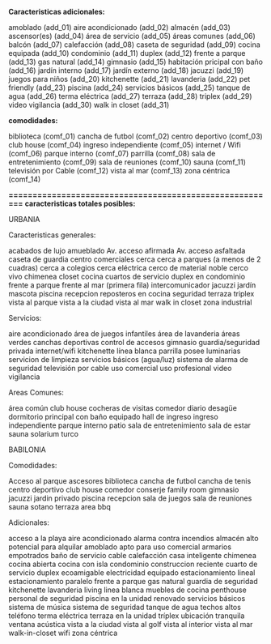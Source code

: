 **Caracteristicas adicionales:**

amoblado (add_01)
aire acondicionado (add_02)
almacén (add_03)
ascensor(es) (add_04)
área de servicio (add_05)
áreas comunes (add_06)
balcón (add_07)
calefacción (add_08)
caseta de seguridad (add_09)
cocina equipada (add_10)
condominio (add_11)
duplex (add_12)
frente a parque (add_13)
gas natural (add_14)
gimnasio (add_15)
habitación pricipal con baño (add_16)
jardín interno (add_17)
jardín externo (add_18)
jacuzzi (add_19)
juegos para niños (add_20)
kitchenette (add_21)
lavanderia (add_22)
pet friendly (add_23)
piscina (add_24)
servicios básicos (add_25)
tanque de agua (add_26)
terma eléctrica (add_27)
terraza (add_28)
triplex (add_29)
video vigilancia (add_30)
walk in closet (add_31)

**comodidades:**

biblioteca (comf_01)
cancha de futbol (comf_02)
centro deportivo (comf_03)
club house (comf_04)
ingreso independiente (comf_05)
internet / Wifi (comf_06)
parque interno (comf_07)
parrilla (comf_08)
sala de entretenimiento (comf_09)
sala de reuniones (comf_10)
sauna (comf_11)
televisión por Cable (comf_12)
vista al mar (comf_13)
zona céntrica (comf_14)


**========================================================**
**caracteristicas totales posibles:**

URBANIA

Caracteristicas generales:

acabados de lujo
amueblado
Av. acceso afirmada
Av. acceso asfaltada
caseta de guardia
centro comerciales cerca
cerca a parques (a menos de 2 cuadras)
cerca a colegios
cerca eléctrica
cerco de material noble
cerco vivo
chimenea
closet
cocina
cuartos de servicio
duplex
en condominio
frente a parque 
frente al mar (primera fila)
intercomunicador
jacuzzi
jardín
mascota
piscina
recepcion
reposteros en cocina
seguridad
terraza
triplex
vista al parque
vista a la ciudad
vista al mar
walk in closet
zona industrial

Servicios:

aire acondicionado
área de juegos infantiles
área de lavanderia
áreas verdes
canchas deportivas
control de accesos
gimnasio
guardia/seguridad privada
internet/wifi 
kitchenette
línea blanca
parrilla
posee luminarias
servicion de limpieza
servicios básicos (agua/luz)
sistema de alarma de seguridad
televisión por cable
uso comercial
uso profesional
video vigilancia

Areas Comunes:

área común
club house
cocheras de visitas
comedor diario
desagüe
dormitorio principal con baño
equipado
hall de ingreso
ingreso independiente
parque interno
patio
sala de entretenimiento
sala de estar
sauna
solarium
turco


BABILONIA

Comodidades:

Acceso al parque
ascesores
biblioteca
cancha de futbol
cancha de tenis
centro deportivo
club house
comedor
conserje
family room
gimnasio
jacuzzi
jardin privado
piscina
recepcion
sala de juegos
sala de reuniones
sauna
sotano
terraza
area bbq

Adicionales:

acceso a la playa
aire acondicionado
alarma contra incendios
almacén
alto potencial para alquilar
amoblado
apto para uso comercial
armarios empotrados
baño de servicio
cable
calefacción
casa inteligente
chimenea
cocina abierta
cocina con isla
condominio
construccion reciente
cuarto de servicio
duplex
ecoamigable
electricidad
equipado
estacionamiento lineal
estacionamiento paralelo
frente a parque
gas natural
guardia de seguridad
kitchenette
lavanderia
living
linea blanca
muebles de cocina
penthouse
personal de seguridad
piscina en la unidad
renovado
servicios básicos
sistema de música
sistema de seguridad
tanque de agua
techos altos
teléfono
terma eléctrica
terraza en la unidad
tríplex
ubicación tranquila
ventana acústica
vista a la ciudad
vista al golf
vista al interior
vista al mar
walk-in-closet
wifi
zona céntrica